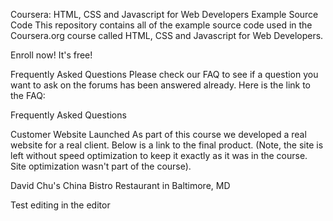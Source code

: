 Coursera: HTML, CSS and Javascript for Web Developers
Example Source Code
This repository contains all of the example source code used in the Coursera.org course called HTML, CSS and Javascript for Web Developers.

Enroll now! It's free!

Frequently Asked Questions
Please check our FAQ to see if a question you want to ask on the forums has been answered already. Here is the link to the FAQ:

Frequently Asked Questions

Customer Website Launched
As part of this course we developed a real website for a real client. Below is a link to the final product. (Note, the site is left without speed optimization to keep it exactly as it was in the course. Site optimization wasn't part of the course).

David Chu's China Bistro Restaurant in Baltimore, MD

Test editing in the editor
